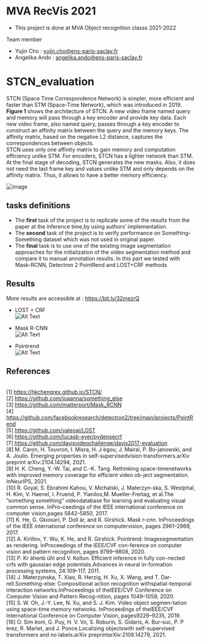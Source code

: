 # MVA RecVis 2021
* This project is done at MVA Object recognition classs 2021-2022

Team member
* Yujin Cho : yujin.cho@ens-paris-saclay.fr
* Angelika Ando : angelika.ando@ens-paris-saclay.fr

# STCN_evaluation

STCN (Space Time Correspondence Network) is simpler, more efficient and faster than STM (Space-Time Network), which was introduced in 2019. 
<br /> **Figure 1** shows the architecture of STCN. A new video frame named query and memory will pass through a key encoder and provide key data.
Each new video frame, also named query, passes through a key encoder to construct an affinity matrix between the query and the memory keys.
The affinity matrix, based on the negative L2 distance, captures the correspondences between objects.
<br />STCN uses only one affinity matrix to gain memory and computation efficiency unlike STM. For encoders, STCN has a lighter network than STM.
At the final stage of decoding, STCN generates the new masks. 
Also, it does not need the last frame key and values unlike STM and only depends on the affinity matrix. Thus, it allows to have a better memory efficiency. 

![image](https://user-images.githubusercontent.com/80272042/151395512-eb7bc0e2-0431-4f75-9bbc-0baff08fe4c8.png)



## tasks definitions

* The **first** task of the project is to replicate some of the results from the paper at the inference time,by using authors’ implementation.
* The **second** task of the project is to verify performance on Something-Something dataset which was not used in original paper.
* The **final** task is to use one of the existing image segmentation approaches for the initialization of the video segmentation method and compare it to manual annotation results. In this part we tested with Mask-RCNN, Detectron 2 PointRend and LOST+CRF methods

## Results
More results are accessible at : https://bit.ly/32mezrQ

* LOST + CRF
<br />![Alt Text](https://media.giphy.com/media/UsPALjbeJwppExZ9T6/giphy.gif)

* Mask R-CNN
<br />![Alt Text](https://media.giphy.com/media/lDBj61kILs19YEwHbd/giphy.gif)

* Pointrend
<br />![Alt Text](https://media.giphy.com/media/JYdMfSmUeLXSdiZJ5h/giphy.gif)


## References

<br />[1] https://hkchengrex.github.io/STCN/
<br />[2] https://github.com/joaanna/something_else
<br />[3] https://github.com/matterport/Mask_RCNN
<br />[4] https://github.com/facebookresearch/detectron2/tree/main/projects/PointRend
<br />[5] https://github.com/valeoai/LOST
<br />[6] https://github.com/lucasb-eyer/pydensecrf
<br />[7] https://github.com/davisvideochallenge/davis2017-evaluation
<br />[8] M.  Caron,  H.  Touvron,  I.  Misra,  H.  J ́egou,  J.  Mairal,  P.  Bo-janowski, and A. Joulin.  Emerging properties in self-supervisedvision transformers.arXiv preprint arXiv:2104.14294, 2021.
<br />[9] H. K. Cheng, Y.-W. Tai, and C.-K. Tang.  Rethinking space-timenetworks with improved memory coverage for efficient video ob-ject segmentation. InNeurIPS, 2021.
<br />[10] R.   Goyal,   S.   Ebrahimi   Kahou,   V.   Michalski,   J.   Materzyn-ska,  S.  Westphal,  H.  Kim,  V.  Haenel,  I.  Fruend,  P.  Yianilos,M.  Mueller-Freitag,  et  al.The  ”something  something”  videodatabase for learning and evaluating visual common sense. InPro-ceedings of the IEEE international conference on computer vision,pages 5842–5850, 2017.
<br />[11] K. He, G. Gkioxari, P. Doll ́ar, and R. Girshick.  Mask r-cnn.  InProceedings  of  the  IEEE  international  conference  on  computervision, pages 2961–2969, 2017.
<br />[12] A. Kirillov,  Y. Wu,  K. He,  and R. Girshick.   Pointrend:  Imagesegmentation as rendering. InProceedings of the IEEE/CVF con-ference on computer vision and pattern recognition, pages 9799–9808, 2020.
<br />[13] P.  Kr ̈ahenb ̈uhl  and  V.  Koltun.   Efficient  inference  in  fully  con-nected crfs with gaussian edge potentials.Advances in neural in-formation processing systems, 24:109–117, 2011.
<br />[14] J. Materzynska, T. Xiao, R. Herzig, H. Xu, X. Wang, and T. Dar-rell.Something-else:   Compositional  action  recognition  withspatial-temporal  interaction  networks.InProceedings  of  theIEEE/CVF Conference on Computer Vision and Pattern Recog-nition, pages 1049–1059, 2020.
<br />[15] S. W. Oh, J.-Y. Lee, N. Xu, and S. J. Kim.  Video object segmen-tation using space-time memory networks.  InProceedings of theIEEE/CVF International Conference on Computer Vision, pages9226–9235, 2019.
<br />[16] O.  Sim ́eoni,  G.  Puy,  H.  V.  Vo,  S.  Roburin,  S.  Gidaris,  A.  Bur-suc,  P.  P ́erez,  R.  Marlet,  and  J.  Ponce.Localizing  objectswith self-supervised transformers and no labels.arXiv preprintarXiv:2109.14279, 2021.
